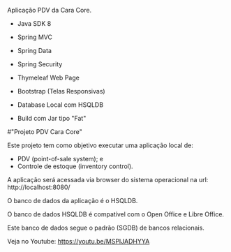 Aplicação PDV da Cara Core.

- Java SDK 8

- Spring MVC

- Spring Data

- Spring Security

- Thymeleaf Web Page

- Bootstrap (Telas Responsivas)

- Database Local com HSQLDB

- Build com Jar tipo "Fat"
 
 
#"Projeto PDV Cara Core"

Este projeto tem como objetivo executar uma aplicação local de:

- PDV (point-of-sale system); e
- Controle de estoque (inventory control).

A aplicação será acessada via browser do sistema operacional na url: http://localhost:8080/

O banco de dados da aplicação é o HSQLDB.

O banco de dados HSQLDB é compatível com o Open Office e Libre Office.

Este banco de dados segue o padrão (SGDB) de bancos relacionais.

Veja no Youtube: https://youtu.be/MSPIJADHYYA






 
